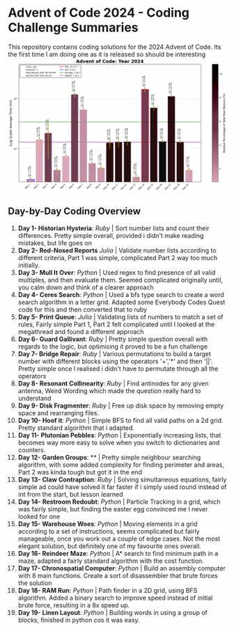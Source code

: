 # Advent of Code 2024 - Coding Challenge Summaries

This repository contains coding solutions for the 2024 Advent of Code. Its the first time I am doing one as it is released so should be interesting
![2024 Run Time](2024_Log_plot.png)
## Day-by-Day Coding Overview

1. **Day 1- Historian Hysteria**: *Ruby* | Sort number lists and count their differences. Pretty simple overall, provided i didn't make reading mistakes, but life goes on
2. **Day 2- Red-Nosed Reports** *Julia* | Validate number lists according to different criteria, Part 1 was simple, complicated Part 2 way too much initially.
3. **Day 3- Mull It Over**: *Python* | Used regex to find presence of all valid multiples, and then evaluate them. Seemed complicated originally until, you calm down and think of a clearer approach
4. **Day 4- Ceres Search**: *Python* | Used a bfs type search to create a word search algorithm in a letter grid. Adapted some Everybody Codes Quest code for this and then converted that to ruby
5. **Day 5- Print Queue**: *Julia* | Validating lists of numbers to match a set of rules, Fairly simple Part 1, Part 2 felt complicated until I looked at the megathread and found a different approach
6. **Day 6- Guard Gallivant**: *Ruby* | Pretty simple question overall with regards to the logic, but optimising it proved to be a fun challenge
7. **Day 7- Bridge Repair**: *Ruby* | Various permutations to build a target number with different blocks using the operators '+','*' and then '||'. Pretty simple once I realised i didn't have to permutate through all the operators
8. **Day 8- Resonant Collinearity**: *Ruby* | Find antinodes for any given antenna, Weird Wording which made the question really hard to understand
9. **Day 9- Disk Fragmenter**: *Ruby* | Free up disk space by removing empty space and rearranging files.
10. **Day 10- Hoof it**: *Python* | Simple BFS to find all valid paths on a 2d grid. Pretty standard algorithm that i adapted.
11. **Day 11- Plutonian Pebbles**: *Python* | Exponentially increasing lists, that becomes way more easy to solve when you switch to dictionaries and counters.
12. **Day 12- Garden Groups**: ** | Pretty simple neighbour searching algorithm, with some added complexity for finding perimeter and areas, Part 2 was kinda tough but got it in the end
13. **Day 13- Claw Contraption**: *Ruby* | Solving simultaneous equations, fairly simple ad could have solved it far faster if i simply used round instead of int from the start, but lesson learned
14. **Day 14- Restroom Redoubt**: *Python* | Particle Tracking in a grid, which was fairly simple, but finding the easter egg convinced me I never looked for one
15. **Day 15- Warehouse Woes**: *Python* | Moving elements in a grid according to a set of instructions, seems complicated but fairly manageable, once you work out a couple of edge cases. Not the most elegant solution, but definitely one of my favourite ones overall.
16. **Day 16- Reindeer Maze**: *Python* | A* search to find minimum path in a maze, adapted a fairly standard algorithm with the cost function.
17. **Day 17- Chronospatial Computer**: *Python* | Build an assembly computer with 8 main functions. Create a sort of disassembler that brute forces the solution
18. **Day 18- RAM Run**: *Python* | Path finder in a 2D grid, using BFS algorithm. Added a binary search to improve speed instead of initial brute force, resulting in a 8x speed up.
19. **Day 19- Linen Layout**: *Python* | Building words in using a group of blocks, finished in python cos it was easy.